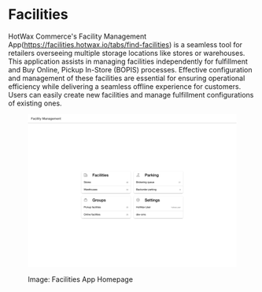# Facilities

HotWax Commerce's Facility Management App(https://facilities.hotwax.io/tabs/find-facilities) is a seamless tool for retailers overseeing multiple storage locations like stores or warehouses. This application assists in managing facilities independently for fulfillment and Buy Online, Pickup In-Store (BOPIS) processes. Effective configuration and management of these facilities are essential for ensuring operational efficiency while delivering a seamless offline experience for customers. Users can easily create new facilities and manage fulfillment configurations of existing ones.

<figure><img src="../.gitbook/assets/facilities.hotwax.io_facility-management.png" alt=""><figcaption><p>Image: Facilities App Homepage</p></figcaption></figure>
